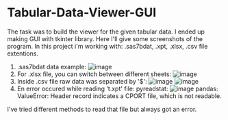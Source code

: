 # Tabular-Data-Viewer-GUI

The task was to build the viewer for the given tabular data.
I ended up making GUI with tkinter library.
Here I'll give some screenshots of the program.
In this project i'm working with: .sas7bdat, .xpt, .xlsx, .csv file extentions.
1) .sas7bdat data example:
![image](https://github.com/user-attachments/assets/b9242cf8-fd76-4cb7-acc6-7269a06a14dd)
2) For .xlsx file, you can switch between different sheets:
![image](https://github.com/user-attachments/assets/055cea8d-a003-4912-a9c5-7b4a28533e56)
3) Inside .csv file raw data was separated by '$':
![image](https://github.com/user-attachments/assets/4ae4a8f7-e941-48fe-9ac4-3961da2b6a6d)
![image](https://github.com/user-attachments/assets/8705744f-bc17-4a87-a3ab-f0bc1d94dc31)
4) En error occured while reading 't.xpt' file:
pyreadstat:
![image](https://github.com/user-attachments/assets/0c79d0e1-2670-4a45-9a55-f7a0ccd31623)
pandas:
ValueError: Header record indicates a CPORT file, which is not readable.

I've tried different methods to read that file but always got an error.
